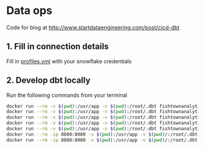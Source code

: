 # Data ops

Code for blog at http://www.startdataengineering.com/post/cicd-dbt

## 1. Fill in connection details

Fill in [profiles.yml](./profiles.yml) with your snowflake credentials

## 2. Develop dbt locally

Run the following commands from your terminal

```bash
docker run --rm -v $(pwd):/usr/app -v $(pwd):/root/.dbt fishtownanalytics/dbt:0.19.0 deps
docker run --rm -v $(pwd):/usr/app -v $(pwd):/root/.dbt fishtownanalytics/dbt:0.19.0 compile -- optionally, if you want to see the compiled SQL before running
docker run --rm -v $(pwd):/usr/app -v $(pwd):/root/.dbt fishtownanalytics/dbt:0.19.0 run
docker run --rm -v $(pwd):/usr/app -v $(pwd):/root/.dbt fishtownanalytics/dbt:0.19.0 test
docker run --rm -v $(pwd):/usr/app -v $(pwd):/root/.dbt fishtownanalytics/dbt:0.19.0 docs generate
docker run --rm -ip 8080:8080 -v $(pwd):/usr/app -v $(pwd)/:/root/.dbt fishtownanalytics/dbt:0.19.0 docs serve
docker run --rm -ip 8080:8080 -v $(pwd):/usr/app -v $(pwd)/:/root/.dbt fishtownanalytics/dbt:0.19.0 clean
```
